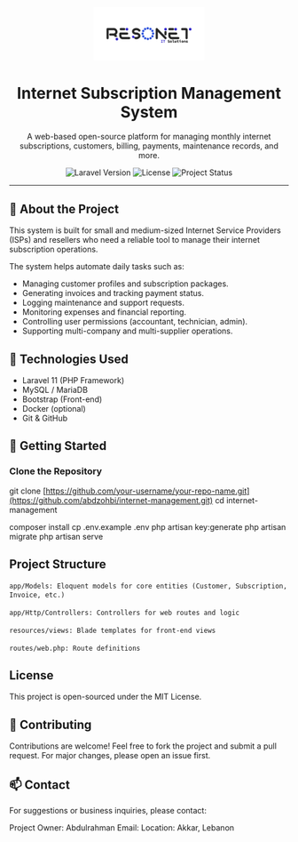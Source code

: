 <p align="center">
  <img src="https://github.com/abdzohbi/internet-management/blob/339ffbe48f6c5976e4184f5db24994132b45316c/logo.jpg" width="200" alt="Project Logo">
</p>

<h1 align="center">Internet Subscription Management System</h1>

<p align="center">
  A web-based open-source platform for managing monthly internet subscriptions, customers, billing, payments, maintenance records, and more.
</p>


<p align="center">
  <img src="https://img.shields.io/badge/Laravel-11.x-red" alt="Laravel Version">
  <img src="https://img.shields.io/badge/License-MIT-blue.svg" alt="License">
  <img src="https://img.shields.io/badge/Status-Active-green.svg" alt="Project Status">
</p>

---

## 📌 About the Project

This system is built for small and medium-sized Internet Service Providers (ISPs) and resellers who need a reliable tool to manage their internet subscription operations.

The system helps automate daily tasks such as:

- Managing customer profiles and subscription packages.
- Generating invoices and tracking payment status.
- Logging maintenance and support requests.
- Monitoring expenses and financial reporting.
- Controlling user permissions (accountant, technician, admin).
- Supporting multi-company and multi-supplier operations.

## 🔧 Technologies Used

- Laravel 11 (PHP Framework)
- MySQL / MariaDB
- Bootstrap (Front-end)
- Docker (optional)
- Git & GitHub

## 🚀 Getting Started

### Clone the Repository

git clone [https://github.com/your-username/your-repo-name.git](https://github.com/abdzohbi/internet-management.git)
cd internet-management

composer install
cp .env.example .env
php artisan key:generate
php artisan migrate
php artisan serve

## Project Structure

    app/Models: Eloquent models for core entities (Customer, Subscription, Invoice, etc.)

    app/Http/Controllers: Controllers for web routes and logic

    resources/views: Blade templates for front-end views

    routes/web.php: Route definitions


## License

This project is open-sourced under the MIT License.
## 🤝 Contributing

Contributions are welcome! Feel free to fork the project and submit a pull request. For major changes, please open an issue first.
## 📫 Contact

For suggestions or business inquiries, please contact:

Project Owner: Abdulrahman
Email: 
Location: Akkar, Lebanon
